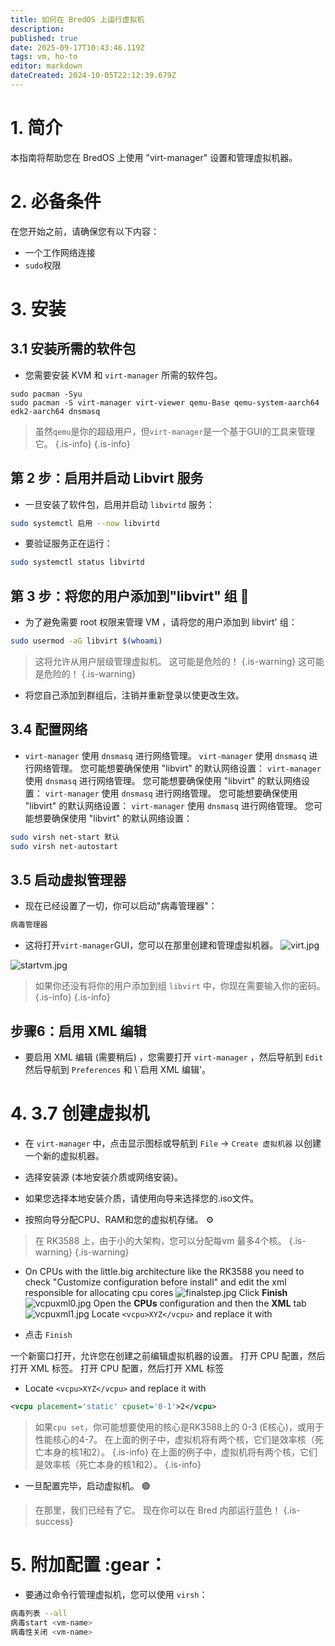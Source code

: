 ```yaml
---
title: 如何在 BredOS 上运行虚拟机
description:
published: true
date: 2025-09-17T10:43:46.119Z
tags: vm, ho-to
editor: markdown
dateCreated: 2024-10-05T22:12:39.679Z
---
```


# 1. 简介

本指南将帮助您在 BredOS 上使用 "virt-manager" 设置和管理虚拟机器。

# 2. 必备条件

在您开始之前，请确保您有以下内容：

- 一个工作网络连接
- `sudo`权限

# 3. 安装

## 3.1 安装所需的软件包

- 您需要安装 KVM 和 `virt-manager` 所需的软件包。

```
sudo pacman -Syu
sudo pacman -S virt-manager virt-viewer qemu-Base qemu-system-aarch64 edk2-aarch64 dnsmasq 
```

> 虽然`qemu`是你的超级用户，但`virt-manager`是一个基于GUI的工具来管理它。
> {.is-info}
> {.is-info}

## 第 2 步：启用并启动 Libvirt 服务

- 一旦安装了软件包，启用并启动 `libvirtd` 服务：

```bash
sudo systemctl 启用 --now libvirtd
```

- 要验证服务正在运行：

```bash
sudo systemctl status libvirtd
```

## 第 3 步：将您的用户添加到"libvirt" 组 👥

- 为了避免需要 root 权限来管理 VM ，请将您的用户添加到 libvirt' 组：

```bash
sudo usermod -aG libvirt $(whoami)
```

> 这将允许从用户层级管理虚拟机。 这可能是危险的！
> {.is-warning} 这可能是危险的！
> {.is-warning}

- 将您自己添加到群组后，注销并重新登录以使更改生效。

## 3.4 配置网络

- `virt-manager` 使用 `dnsmasq` 进行网络管理。 `virt-manager` 使用 `dnsmasq` 进行网络管理。 您可能想要确保使用 "libvirt" 的默认网络设置： `virt-manager` 使用 `dnsmasq` 进行网络管理。 您可能想要确保使用 "libvirt" 的默认网络设置： `virt-manager` 使用 `dnsmasq` 进行网络管理。 您可能想要确保使用 "libvirt" 的默认网络设置： `virt-manager` 使用 `dnsmasq` 进行网络管理。 您可能想要确保使用 "libvirt" 的默认网络设置：

```bash
sudo virsh net-start 默认
sudo virsh net-autostart
```

## 3.5 启动虚拟管理器

- 现在已经设置了一切，你可以启动"病毒管理器"：

```bash
病毒管理器
```

- 这将打开`virt-manager`GUI，您可以在那里创建和管理虚拟机器。
  ![virt.jpg](/vms/virt.jpg)

![startvm.jpg](/vms/startvm.jpg)

> 如果你还没有将你的用户添加到组 `libvirt` 中，你现在需要输入你的密码。
> {.is-info}
> {.is-info}

## 步骤6：启用 XML 编辑

- 要启用 XML 编辑 (需要稍后) ，您需要打开 `virt-manager` ，然后导航到 `Edit` 然后导航到 `Preferences` 和 \\`启用 XML 编辑'。

# 4. 3.7 创建虚拟机

- 在 `virt-manager` 中，点击显示图标或导航到 `File` -> `Create 虚拟机器` 以创建一个新的虚拟机器。

- 选择安装源 (本地安装介质或网络安装)。

- 如果您选择本地安装介质，请使用向导来选择您的.iso文件。

- 按照向导分配CPU、RAM和您的虚拟机存储。 ⚙️

> 在 RK3588 上，由于小的大架构，您可以分配每vm 最多4个核。
> {.is-warning}
> {.is-warning}

- On CPUs with the little.big architecture like the RK3588 you need to check "Customize configuration before install" and edit the xml responsible for allocating cpu cores
  ![finalstep.jpg](/vms/finalstep.jpg)
  Click **Finish**
  ![vcpuxml0.jpg](/vms/vcpuxml0.jpg)
  Open the **CPUs** configuration and then the **XML** tab
  ![vcpuxml1.jpg](/vms/vcpuxml1.jpg)
  Locate `<vcpu>XYZ</vcpu>` and replace it with

- 点击 `Finish`

一个新窗口打开，允许您在创建之前编辑虚拟机器的设置。 打开 CPU 配置，然后打开 XML 标签。 打开 CPU 配置，然后打开 XML 标签

- Locate `<vcpu>XYZ</vcpu>` and replace it with

```xml
<vcpu placement='static' cpuset='0-1'>2</vcpu>
```

> 如果`cpu set`，你可能想要使用的核心是RK3588上的 0-3 (E核心)，或用于性能核心的4-7。
> 在上面的例子中，虚拟机将有两个核，它们是效率核（死亡本身的核1和2）。
> {.is-info}
> 在上面的例子中，虚拟机将有两个核，它们是效率核（死亡本身的核1和2）。
> {.is-info}

- 一旦配置完毕，启动虚拟机。 🟢

> 在那里，我们已经有了它。 现在你可以在 Bred 内部运行蓝色！
> {.is-success}

# 5. 附加配置 :gear：

- 要通过命令行管理虚拟机，您可以使用 `virsh`：

```bash
病毒列表 --all
病毒start <vm-name>
病毒性关闭 <vm-name>
```


